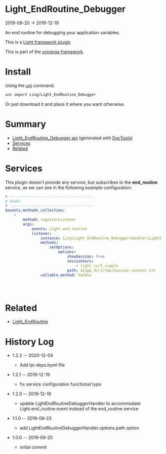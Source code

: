 Light_EndRoutine_Debugger
===========
2019-09-20 -> 2019-12-19



An end routine for debugging your application variables.

This is a [Light framework plugin](https://github.com/lingtalfi/Light/blob/master/doc/pages/plugin.md).

This is part of the [universe framework](https://github.com/karayabin/universe-snapshot).


Install
==========
Using the [uni](https://github.com/lingtalfi/universe-naive-importer) command.
```bash
uni import Ling/Light_EndRoutine_Debugger
```

Or just download it and place it where you want otherwise.






Summary
===========
- [Light_EndRoutine_Debugger api](https://github.com/lingtalfi/Light_EndRoutine_Debugger/blob/master/doc/api/Ling/Light_EndRoutine_Debugger.md) (generated with [DocTools](https://github.com/lingtalfi/DocTools))
- [Services](#services)
- [Related](#related)




Services
=========


This plugin doesn't provide any service, but subscribes to the **end_routine** service,
as we can see in the following example configuration:


```yaml
# --------------------------------------
# hooks
# --------------------------------------
$events.methods_collection:
    -
        method: registerListener
        args:
            events: Light.end_routine
            listener:
                instance: Ling\Light_EndRoutine_Debugger\Handler\LightEndRoutineDebuggerHandler
                methods:
                    setOptions:
                        options:
                            showSession: true
                            sessionVars:
                                - light_csrf_simple
                            path: ${app_dir}/tmp/session-content.txt
                callable_method: handle





```




Related
==========

- [Light_EndRoutine](https://github.com/lingtalfi/Light_EndRoutine)




History Log
=============

- 1.2.2 -- 2020-12-04

    - Add lpi-deps.byml file

- 1.2.1 -- 2019-12-19

    - fix service configuration functional typo
    
- 1.2.0 -- 2019-12-19

    - update LightEndRoutineDebuggerHandler to accommodate Light.end_routine event instead of the end_routine service
    
- 1.1.0 -- 2019-09-23

    - add LightEndRoutineDebuggerHandler.options.path option
    
- 1.0.0 -- 2019-09-20

    - initial commit